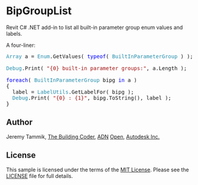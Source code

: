 # BipGroupList

Revit C# .NET add-in to list all built-in parameter group enum values and labels.

A four-liner:

<pre>
<span style="color:#2b91af;">Array</span>&nbsp;a&nbsp;=&nbsp;<span style="color:#2b91af;">Enum</span>.GetValues(&nbsp;<span style="color:blue;">typeof</span>(&nbsp;<span style="color:#2b91af;">BuiltInParameterGroup</span>&nbsp;)&nbsp;);
 
<span style="color:#2b91af;">Debug</span>.Print(&nbsp;<span style="color:#a31515;">&quot;{0}&nbsp;built-in&nbsp;parameter&nbsp;groups:&quot;</span>,&nbsp;a.Length&nbsp;);
 
<span style="color:blue;">foreach</span>(&nbsp;<span style="color:#2b91af;">BuiltInParameterGroup</span>&nbsp;bipg&nbsp;<span style="color:blue;">in</span>&nbsp;a&nbsp;)
{
&nbsp;&nbsp;label&nbsp;=&nbsp;<span style="color:#2b91af;">LabelUtils</span>.GetLabelFor(&nbsp;bipg&nbsp;);
&nbsp;&nbsp;<span style="color:#2b91af;">Debug</span>.Print(&nbsp;<span style="color:#a31515;">&quot;{0}&nbsp;:&nbsp;{1}&quot;</span>,&nbsp;bipg.ToString(),&nbsp;label&nbsp;);
}
</pre>

## Author

Jeremy Tammik,
[The Building Coder](http://thebuildingcoder.typepad.com),
[ADN](http://www.autodesk.com/adn)
[Open](http://www.autodesk.com/adnopen),
[Autodesk Inc.](http://www.autodesk.com)


## License

This sample is licensed under the terms of the [MIT License](http://opensource.org/licenses/MIT).
Please see the [LICENSE](LICENSE) file for full details.

